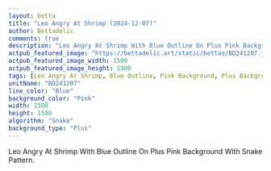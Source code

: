 ```yaml
---
layout: betta
title: "Leo Angry At Shrimp (2024-12-07)"
author: Bettadelic
comments: true
description: "Leo Angry At Shrimp With Blue Outline On Plus Pink Background With Snake Pattern."
actpub_featured_image: "https://bettadelic.art/static/bettas/BD241207.jpg"
actpub_featured_image_width: 1500
actpub_featured_image_height: 1500
tags: [Leo Angry At Shrimp, Blue Outline, Pink Background, Plus Background Pattern, Snake Pattern, December 2024]
unitName: "BD241207"
line_color: "Blue"
background_color: "Pink"
width: 1500
height: 1500
algorithm: "Snake"
background_type: "Plus"
---
```


Leo Angry At Shrimp With Blue Outline On Plus Pink Background With Snake Pattern.
